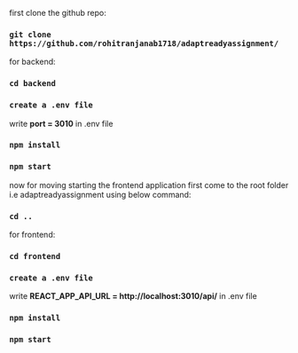 first clone the github repo:

### `git clone https://github.com/rohitranjanab1718/adaptreadyassignment/`

for backend:

### `cd backend`
### `create a .env file`
write **port = 3010** in .env file
### `npm install`
### `npm start`

now for moving starting the frontend application first come to the root folder i.e adaptreadyassignment using below command:

### `cd ..`

for frontend:

### `cd frontend`
### `create a .env file`
write **REACT_APP_API_URL = http://localhost:3010/api/** in .env file
### `npm install`
### `npm start`

